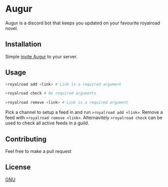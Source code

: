 # Augur
Augur is a discord bot that keeps you updated on your favourite royalroad novel.

## Installation 
Simple [invite Augur](https://discord.com/oauth2/authorize?client_id=698577870322401280&scope=bot&permissions=84992) to your server.

## Usage

```python
>royalroad add <link> # Link is a required argument

>royalroad check # No required arguments

>royalroad remove <link> # Link is a required argument
```

Pick a channel to setup a feed in and run `>royalroad add <link>`. Remove a feed with `>royalroad remove <link>`.
Alternavitely `>royalroad check` can be used to check all active feeds in a guild.

## Contributing
Feel free to make a pull request

## License
[GNU](https://choosealicense.com/licenses/gpl-3.0/#)
